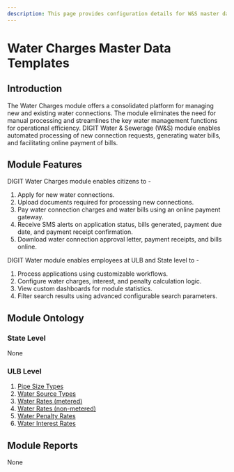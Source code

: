 ```yaml
---
description: This page provides configuration details for W&S master data templates
---
```


# Water Charges Master Data Templates

## Introduction

The Water Charges module offers a consolidated platform for managing new and existing water connections. The module eliminates the need for manual processing and streamlines the key water management functions for operational efficiency. DIGIT Water & Sewerage \(W&S\) module enables automated processing of new connection requests, generating water bills, and facilitating online payment of bills.

## Module Features

DIGIT Water Charges module enables citizens to -

1. Apply for new water connections.
2. Upload documents required for processing new connections.
3. Pay water connection charges and water bills using an online payment gateway.
4. Receive SMS alerts on application status, bills generated, payment due date, and payment receipt confirmation.
5. Download water connection approval letter, payment receipts, and bills online.

DIGIT Water module enables employees at ULB and State level to -

1. Process applications using customizable workflows.
2. Configure water charges, interest, and penalty calculation logic.
3. View custom dashboards for module statistics.
4. Filter search results using advanced configurable search parameters.

## Module Ontology

### State Level

None

### ULB Level

1. [Pipe Size Types]()
2. [Water Source Types]()
3. [Water Rates \(metered\)]()
4. [Water Rates \(non-metered\)]()
5. [Water Penalty Rates]()
6. [Water Interest Rates]()

## Module Reports

None

